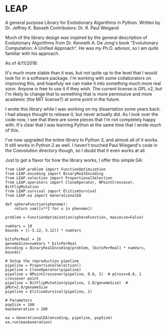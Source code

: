 # LEAP
A general purpose Library for Evolutionary Algorithms in Python.
Written by Dr. Jeffrey K. Bassett
Contributors: Dr. R. Paul Weigand

Much of the library design was inspired by the general description of
Evolutionary Algorithms from Dr. Kenneth A. De Jong's book "Evolutionary
Computation: A Unified Approach".  He was my Ph.D. advisor, so I am quite
familiar with his approach.

As of 4/11/2018:

It's much more stable than it was, but not quite up to the level that I would
look for in a software package.  I'm working with some collaborators on
improving this, and hopefuly we can make it into something much more real soon.
Anyone is free to use it if they wish.  The current license is GPL v2, but I'm
likely to change that to something that is more permissive and more academic
(the MIT license?) at some point in the future.

I wrote this library while I was working on my dissertation some years back.
I had always thought to release it, but never actually did.  As I look over
the code now, I see that there are some pieces that I'm not completely happy
with.  It's clear that I was learning Python at the same time that I wrote
much of this.

I've now upgraded the entire library to Python 3, and almost all of it works.
It still works in Python 2 as well.  I haven't touched Paul Wiegand's code in
the Coevolution directory though, so I doubt that it even works at all.

Just to get a flavor for how the library works, I offer this simple GA:

```
from LEAP.problem import FunctionOptimization
from LEAP.encoding import BinaryRealEncoding
from LEAP.selection import ProportionalSelection
from LEAP.operators import CloneOperator, NPointCrossover, BitFlipMutation
from LEAP.survival import ElitismSurvival
from LEAP.ea import GenerationalEA

def sphereFunction(phenome):
    return sum([x**2 for x in phenome])

problem = FunctionOptimization(sphereFunction, maximize=False)

numVars = 10
bounds = [(-5.12, 5.12)] * numVars

bitsPerReal = 16
genomeSize=numVars * bitsPerReal
encoding = BinaryRealEncoding(problem, [bitsPerReal] * numVars, bounds)

# Setup the reproduction pipeline
pipeline = ProportionalSelection()
pipeline = CloneOperator(pipeline)
pipeline = NPointCrossover(pipeline, 0.8, 1)  # pCross=0.8, 1 crossover point
pipeline = BitFlipMutation(pipeline, 2.0/genomeSize)  # pMut=2.0/genomeSize
pipeline = ElitismSurvival(pipeline, 2)

# Parameters
popSize = 100
maxGeneration = 200

ea = GenerationalEA(encoding, pipeline, popSize)
ea.run(maxGeneration)
```
